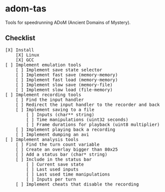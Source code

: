 adom-tas
========

Tools for speedrunning ADoM (Ancient Domains of Mystery).

Checklist
---------

<pre>
[X] Install
	[X] Linux
	[X] GCC
[ ] Implement emulation tools
	[ ] Implement save state selector
	[ ] Implement fast save (memory-memory)
	[ ] Implement fast load (memory-memory)
	[ ] Implement slow save (memory-file)
	[ ] Implement slow load (file-memory)
[ ] Implement recording tools
	[ ] Find the input handler
	[ ] Redirect the input handler to the recorder and back again
	[ ] Implement saving to a file
		[ ] Inputs (char** string)
		[ ] Time manipulations (uint32 seconds)
		[ ] Frame durations for playback (uint8 multiplier)
	[ ] Implement playing back a recording
	[ ] Implement dumping an avi
[ ] Implement analysis tools
	[ ] Find the turn count variable
	[ ] Create an overlay bigger than 80x25
	[ ] Add a status bar (char* string)
	[ ] Include in the status bar
		[ ] Current save state
		[ ] Last used inputs
		[ ] Last used time manipulations
		[ ] Inputs per turn
	[ ] Implement cheats that disable the recording
</pre>
